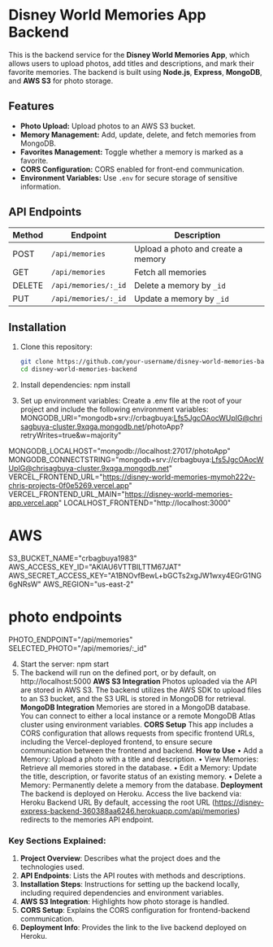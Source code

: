 # Disney World Memories App Backend

This is the backend service for the **Disney World Memories App**, which allows users to upload photos, add titles and descriptions, and mark their favorite memories. The backend is built using **Node.js**, **Express**, **MongoDB**, and **AWS S3** for photo storage.

## Features

- **Photo Upload:** Upload photos to an AWS S3 bucket.
- **Memory Management:** Add, update, delete, and fetch memories from MongoDB.
- **Favorites Management:** Toggle whether a memory is marked as a favorite.
- **CORS Configuration:** CORS enabled for front-end communication.
- **Environment Variables:** Use `.env` for secure storage of sensitive information.

## API Endpoints

| Method | Endpoint                         | Description                          |
|--------|----------------------------------|--------------------------------------|
| POST   | `/api/memories`                  | Upload a photo and create a memory   |
| GET    | `/api/memories`                  | Fetch all memories                   |
| DELETE | `/api/memories/:_id`             | Delete a memory by `_id`             |
| PUT    | `/api/memories/:_id`             | Update a memory by `_id`             |

## Installation

1. Clone this repository:
   ```bash
   git clone https://github.com/your-username/disney-world-memories-backend.git
   cd disney-world-memories-backend
2. Install dependencies:
npm install

3. Set up environment variables: Create a .env file at the root of your project and include the following environment variables:
MONGODB_URI="mongodb+srv://crbagbuya:Lfs5JgcOAocWUpIG@chrisagbuya-cluster.9xqga.mongodb.net/photoApp?retryWrites=true&w=majority"

MONGODB_LOCALHOST="mongodb://localhost:27017/photoApp"
MONGODB_CONNECTSTRING="mongodb+srv://crbagbuya:Lfs5JgcOAocWUpIG@chrisagbuya-cluster.9xqga.mongodb.net"
VERCEL_FRONTEND_URL="https://disney-world-memories-mymoh222v-chris-projects-0f0e5269.vercel.app"
VERCEL_FRONTEND_URL_MAIN="https://disney-world-memories-app.vercel.app"
LOCALHOST_FRONTEND="http://localhost:3000"
# AWS
S3_BUCKET_NAME="crbagbuya1983"
AWS_ACCESS_KEY_ID="AKIAU6VTTBILTTM67JAT"
AWS_SECRET_ACCESS_KEY="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"
AWS_REGION="us-east-2"

# photo endpoints
PHOTO_ENDPOINT="/api/memories"
SELECTED_PHOTO="/api/memories/:_id"

4. Start the server:
npm start
5. The backend will run on the defined port, or by default, on http://localhost:5000
**AWS S3 Integration**
Photos uploaded via the API are stored in AWS S3. The backend utilizes the AWS SDK to upload files to an S3 bucket, and the S3 URL is stored in MongoDB for retrieval.
**MongoDB Integration**
Memories are stored in a MongoDB database. You can connect to either a local instance or a remote MongoDB Atlas cluster using environment variables.
**CORS Setup**
This app includes a CORS configuration that allows requests from specific frontend URLs, including the Vercel-deployed frontend, to ensure secure communication between the frontend and backend.
**How to Use**
•	Add a Memory: Upload a photo with a title and description.
•	View Memories: Retrieve all memories stored in the database.
•	Edit a Memory: Update the title, description, or favorite status of an existing memory.
•	Delete a Memory: Permanently delete a memory from the database.
**Deployment**
The backend is deployed on Heroku. Access the live backend via:
Heroku Backend URL
By default, accessing the root URL (https://disney-express-backend-360388aa6246.herokuapp.com/api/memories) redirects to the memories API endpoint.

### Key Sections Explained: 
1. **Project Overview**: Describes what the project does and the technologies used. 
2. **API Endpoints**: Lists the API routes with methods and descriptions. 
3. **Installation Steps**: Instructions for setting up the backend locally, including required dependencies and environment variables. 
4. **AWS S3 Integration**: Highlights how photo storage is handled. 
5. **CORS Setup**: Explains the CORS configuration for frontend-backend communication. 
6. **Deployment Info**: Provides the link to the live backend deployed on Heroku.

